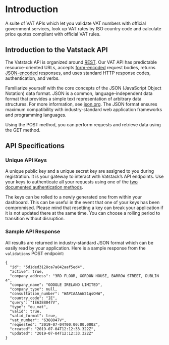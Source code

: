 # Introduction

A suite of VAT APIs which let you validate VAT numbers with official government services, look up VAT rates by ISO country code and calculate price quotes compliant with official VAT rules.

## Introduction to the Vatstack API

The Vatstack API is organized around [REST](http://en.wikipedia.org/wiki/Representational_State_Transfer). Our VAT API has predictable resource-oriented URLs, accepts [form-encoded](https://en.wikipedia.org/wiki/POST_(HTTP)#Use_for_submitting_web_forms) request bodies, returns [JSON-encoded](http://www.json.org/) responses, and uses standard HTTP response codes, authentication, and verbs.

Familiarize yourself with the core concepts of the JSON (JavaScript Object Notation) data format. JSON is a common, language-independent data format that provides a simple text representation of arbitrary data structures. For more information, see [json.org](http://json.org/). The JSON format ensures maximum compatibility with industry-standard web application frameworks and programming languages.

Using the POST method, you can perform requests and retrieve data using the GET method.

## API Specifications

### Unique API Keys

A unique public key and a unique secret key are assigned to you during registration. It is your gateway to interact with Vatstack’s API endpoints. Use your keys to authenticate all your requests using one of the [two documented authentication methods](https://vatstack.com/docs/authentication).

The keys can be rolled to a newly generated one from within your dashboard. This can be useful in the event that one of your keys has been compromised. Please mind that resetting a key can break your application if it is not updated there at the same time. You can choose a rolling period to transition without disruption.

### Sample API Response

All results are returned in industry-standard JSON format which can be easily read by your application. Here is a sample response from the `validations` POST endpoint:

```
{
  "id": "5d1ded3128ca7a842aaf5ed4",
  "active": true,
  "company_address": "3RD FLOOR, GORDON HOUSE, BARROW STREET, DUBLIN 4",
  "company_name": "GOOGLE IRELAND LIMITED",
  "company_type": null,
  "consultation_number": "WAPIAAAAW21qsOHW",
  "country_code": "IE",
  "query": "IE6388047V",
  "type": "eu_vat",
  "valid": true,
  "valid_format": true,
  "vat_number": "6388047V",
  "requested": "2019-07-04T00:00:00.000Z",
  "created": "2019-07-04T12:12:33.322Z",
  "updated": "2019-07-04T12:12:33.322Z"
}
```
